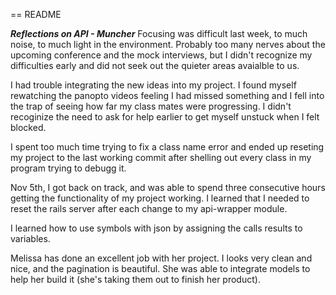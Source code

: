 == README

***Reflections on API - Muncher***
Focusing was difficult last week, to much noise, to much light in the environment. Probably too many nerves about the upcoming conference and the mock interviews, but I didn't recognize my difficulties early and did not seek out the quieter areas avaialble to us.  

I had trouble integrating the new ideas into my project. I found myself rewatching the panopto videos feeling I had missed something and I fell into the trap of seeing how far my class mates were progressing. I didn't recoginize the need to ask for help earlier to get myself unstuck when I felt blocked.  

I spent too much time trying to fix a class name error and ended up reseting my project to the last working commit after shelling out every class in my program trying to debugg it.   

Nov 5th, I got back on track, and was able to spend three consecutive hours getting the functionality of my project working. I learned that I needed to reset the rails server after each change to my api-wrapper module.   

I learned how to use symbols with json by assigning the calls results to variables.  

Melissa has done an excellent job with her project. I looks very clean and nice, and the pagination is beautiful. She was able to integrate models to help her build it (she's taking them out to finish her product).  







